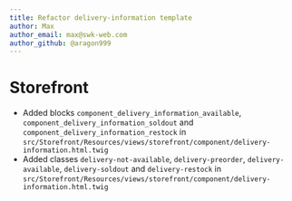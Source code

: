```yaml
---
title: Refactor delivery-information template
author: Max
author_email: max@swk-web.com
author_github: @aragon999
---
```

# Storefront
* Added blocks `component_delivery_information_available`, `component_delivery_information_soldout` and `component_delivery_information_restock` in `src/Storefront/Resources/views/storefront/component/delivery-information.html.twig`
* Added classes `delivery-not-available`, `delivery-preorder`, `delivery-available`, `delivery-soldout` and `delivery-restock` in `src/Storefront/Resources/views/storefront/component/delivery-information.html.twig`
